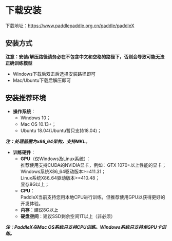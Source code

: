 # 下载安装

下载地址：https://www.paddlepaddle.org.cn/paddle/paddleX 


## 安装方式

**注意：安装/解压路径请务必在不包含中文和空格的路径下，否则会导致可能无法正确训练模型**

- Windows下载后双击后选择安装路径即可
- Mac/Ubuntu下载后解压即可


## 安装推荐环境

* **操作系统**：
  * Windows 10；
  * Mac OS 10.13+；
  * Ubuntu 18.04(Ubuntu暂只支持18.04)；

***注：处理器需为x86_64架构，支持MKL。***

* **训练硬件**：  
  * **GPU**（仅Windows及Linux系统）：  
    推荐使用支持CUDA的NVIDIA显卡，例如：GTX 1070+以上性能的显卡；  
    Windows系统X86_64驱动版本>=411.31；  
    Linux系统X86_64驱动版本>=410.48；  
    显存8G以上；  
  * **CPU**：  
    PaddleX当前支持您用本地CPU进行训练，但推荐使用GPU以获得更好的开发体验。
  * **内存**：建议8G以上  
  * **硬盘空间**：建议SSD剩余空间1T以上（非必须）  

***注：PaddleX在Mac OS系统只支持CPU训练。Windows系统只支持单GPU卡训练。***
